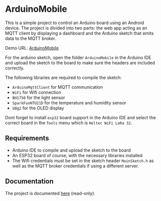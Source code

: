 # ArduinoMobile

This is a simple project to control an Arduino board using an Android device. The project is divided into two parts: the web app acting as an MQTT client by displaying a dashboard and the Arduino sketch that emits data to the MQTT broker.

Demo URL: [ArduinoMobile](https://yassineder.github.io/ArduinoMobile/)

For the arduino sketch, open the folder `ArduinoMobile` in the Arduino IDE and upload the sketch to the board to make sure the headers are included correctly.

The following libraries are required to compile the sketch:
- `ArduinoMqttClient` for MQTT communication
- `WiFi` for Wifi connection
- `BH1750` for the light sensor
- `SparkFunHTU21D` for the temperature and humidity sensor
- `U8g2` for the OLED display

Dont forget to install `esp32` board support in the Arduino IDE and select the correct board in the `Tools` menu which is `Heltec WiFi LoRa 32`.

## Requirements

- Arduino IDE to compile and upload the sketch to the board
- An ESP32 board of course, with the necessary libraries installed
- The Wifi credentials must be set in the sketch header `MainSketch.h` as well as the MQTT broker credentials if using a different server.

## Documentation

The project is documented [here](https://www.overleaf.com/read/kcbrkyfscrjk#a0183e) (read-only).
